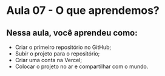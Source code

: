 # Aula 07 - O que aprendemos?

## **Nessa aula, você aprendeu como:**

- Criar o primeiro repositório no GitHub;
- Subir o projeto para o repositório;
- Criar uma conta na Vercel;
- Colocar o projeto no ar e compartilhar com o mundo.